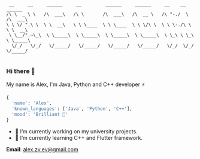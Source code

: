 ```
 __     __     ______     __         ______     ______     __    __     ______    
/\ \  _ \ \   /\  ___\   /\ \       /\  ___\   /\  __ \   /\ "-./  \   /\  ___\   
\ \ \/ ".\ \  \ \  __\   \ \ \____  \ \ \____  \ \ \/\ \  \ \ \-./\ \  \ \  __\   
 \ \__/".~\_\  \ \_____\  \ \_____\  \ \_____\  \ \_____\  \ \_\ \ \_\  \ \_____\ 
  \/_/   \/_/   \/_____/   \/_____/   \/_____/   \/_____/   \/_/  \/_/   \/_____/ 
                                                                                  
```
### Hi there 👋
My name is Alex, I'm Java, Python and C++ developer ⚡
<br/>
```python
{
  'name': 'Alex', 
  'known_languages': ['Java', 'Python', 'C++'], 
  'mood': 'Brilliant 💎' 
}
````
<!--
**tastydata0/tastydata0** is a ✨ _special_ ✨ repository because its `README.md` (this file) appears on your GitHub profile.

- 🔭 I’m currently working on my university projects.
- 🌱 I’m currently learning C++, Flutter framework, 
- 👯 I’m looking to collaborate on ...
- 🤔 I’m looking for help with ...
- 💬 Ask me about ...
- 📫 How to reach me: ...
- 😄 Pronouns: ...
- ⚡ Fun fact: ...
-->
- 🔭 I’m currently working on my university projects.
- 🌱 I’m currently learning C++ and Flutter framework.

**Email**: [alex.zv.ev@gmail.com](mailto:alex.zv.ev@gmail.com)
